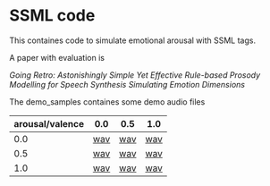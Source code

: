 # SSML code

This containes code to simulate emotional arousal with SSML tags.

A paper with evaluation is 

*Going Retro: Astonishingly Simple Yet Effective Rule-based Prosody Modelling for Speech Synthesis Simulating Emotion Dimensions*

The demo_samples containes some demo audio files 

| arousal/valence | 0.0 | 0.5 | 1.0 |
|-----------------|-----|-----|-----|
| 0.0             |[wav](demo_samples/0.0-0.0.wav)|[wav](demo_samples/0.0-5.0.wav)|[wav](demo_samples/0.0-1.0.wav)|
| 0.5             |[wav](demo_samples/0.5-0.0.wav)|[wav](demo_samples/5.0-5.0.wav)|[wav](demo_samples/0.5-1.0.wav)|
| 1.0             |[wav](demo_samples/1.0-0.0.wav)|[wav](demo_samples/1.0-0.5.wav)|[wav](demo_samples/1.0-1.0.wav)|